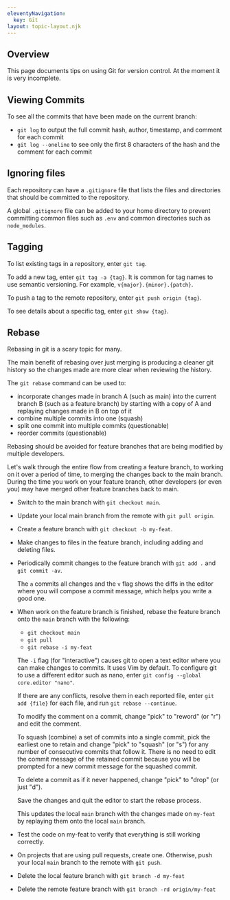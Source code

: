 ```yaml
---
eleventyNavigation:
  key: Git
layout: topic-layout.njk
---
```


## Overview

This page documents tips on using Git for version control.
At the moment it is very incomplete.

## Viewing Commits

To see all the commits that have been made on the current branch:

- `git log` to output the full commit hash, author,
  timestamp, and comment for each commit
- `git log --oneline` to see only the first 8 characters of the hash
  and the comment for each commit

## Ignoring files

Each repository can have a `.gitignore` file that lists the
files and directories that should be committed to the repository.

A global `.gitignore` file can be added to your home directory
to prevent committing common files such as `.env`
and common directories such as `node_modules`.

## Tagging

To list existing tags in a repository, enter `git tag`.

To add a new tag, enter `git tag -a {tag}`.
It is common for tag names to use semantic versioning.
For example, `v{major}.{minor}.{patch}`.

To push a tag to the remote repository, enter `git push origin {tag}`.

To see details about a specific tag, enter `git show {tag}`.

## Rebase

Rebasing in git is a scary topic for many.

The main benefit of rebasing over just merging is
producing a cleaner git history so the changes made
are more clear when reviewing the history.

The `git rebase` command can be used to:

- incorporate changes made in branch A (such as main)
  into the current branch B (such as a feature branch)
  by starting with a copy of A and
  replaying changes made in B on top of it
- combine multiple commits into one (squash)
- split one commit into multiple commits (questionable)
- reorder commits (questionable)

Rebasing should be avoided for feature branches
that are being modified by multiple developers.

Let's walk through the entire flow from creating a feature branch,
to working on it over a period of time,
to merging the changes back to the main branch.
During the time you work on your feature branch,
other developers (or even you) may have
merged other feature branches back to main.

- Switch to the main branch with `git checkout main`.

- Update your local main branch from the remote with `git pull origin`.

- Create a feature branch with `git checkout -b my-feat`.

- Make changes to files in the feature branch,
  including adding and deleting files.

- Periodically commit changes to the feature branch
  with `git add .` and `git commit -av`.

  The `a` commits all changes and the `v` flag shows the diffs
  in the editor where you will compose a commit message,
  which helps you write a good one.

- When work on the feature branch is finished,
  rebase the feature branch onto the `main` branch with the following:

  - `git checkout main`
  - `git pull`
  - `git rebase -i my-feat`

  The `-i` flag (for "interactive") causes git to open a text editor
  where you can make changes to commits. It uses Vim by default.
  To configure git to use a different editor such as nano,
  enter `git config --global core.editor "nano"`.

  If there are any conflicts, resolve them in each reported file,
  enter `git add {file}` for each file, and run `git rebase --continue`.

  To modify the comment on a commit, change "pick" to "reword" (or "r")
  and edit the comment.

  To squash (combine) a set of commits into a single commit,
  pick the earliest one to retain and change "pick" to "squash" (or "s")
  for any number of consecutive commits that follow it.
  There is no need to edit the commit message of the retained commit
  because you will be prompted for a new commit message
  for the squashed commit.

  To delete a commit as if it never happened,
  change "pick" to "drop" (or just "d").

  Save the changes and quit the editor to start the rebase process.

  This updates the local `main` branch with the changes made on `my-feat`
  by replaying them onto the local `main` branch.

- Test the code on my-feat to verify that
  everything is still working correctly.

- On projects that are using pull requests, create one.
  Otherwise, push your local `main` branch to the remote with `git push`.

- Delete the local feature branch with `git branch -d my-feat`

- Delete the remote feature branch with `git branch -rd origin/my-feat`
